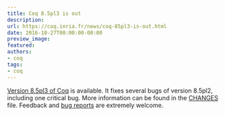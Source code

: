 ```yaml
---
title: Coq 8.5pl3 is out
description:
url: https://coq.inria.fr/news/coq-85pl3-is-out.html
date: 2016-10-27T00:00:00-00:00
preview_image:
featured:
authors:
- coq
tags:
- coq
---
```



<a href="https://coq.inria.fr/coq-85">Version 8.5pl3 of Coq</a> is available. It fixes several bugs
of version 8.5pl2, including one critical bug. More information can be found in
the <a href="https://coq.inria.fr/distrib/V8.5pl3/CHANGES">CHANGES</a> file. Feedback and
<a href="https://coq.inria.fr/bugs">bug reports</a> are extremely welcome.

 
